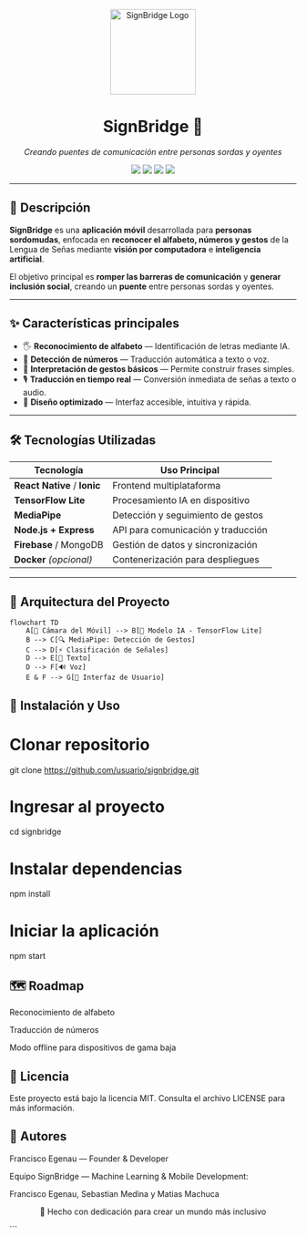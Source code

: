 <!-- Encabezado con logo y título -->
<p align="center">
  <img src="signbridge-logo.png" alt="SignBridge Logo" width="150" height="150">
</p>

<h1 align="center">SignBridge 👐</h1>
<p align="center">
  <em>Creando puentes de comunicación entre personas sordas y oyentes</em>
</p>

<p align="center">
  <img src="https://img.shields.io/badge/status-en%20desarrollo-yellow?style=for-the-badge">
  <img src="https://img.shields.io/github/license/usuario/signbridge?style=for-the-badge">
  <img src="https://img.shields.io/github/stars/usuario/signbridge?style=for-the-badge&color=blue">
  <img src="https://img.shields.io/github/issues/usuario/signbridge?style=for-the-badge&color=brightgreen">
</p>

---

## 📖 Descripción

**SignBridge** es una **aplicación móvil** desarrollada para **personas sordomudas**, enfocada en **reconocer el alfabeto, números y gestos** de la Lengua de Señas mediante **visión por computadora** e **inteligencia artificial**.

El objetivo principal es **romper las barreras de comunicación** y **generar inclusión social**, creando un **puente** entre personas sordas y oyentes.

---

## ✨ Características principales

- 🖐️ **Reconocimiento de alfabeto** — Identificación de letras mediante IA.
- 🔢 **Detección de números** — Traducción automática a texto o voz.
- 👐 **Interpretación de gestos básicos** — Permite construir frases simples.
- 🎙️ **Traducción en tiempo real** — Conversión inmediata de señas a texto o audio.
- 📱 **Diseño optimizado** — Interfaz accesible, intuitiva y rápida.

---

## 🛠️ Tecnologías Utilizadas

| Tecnología            | Uso Principal                     |
|----------------------|----------------------------------|
| **React Native** / **Ionic** | Frontend multiplataforma |
| **TensorFlow Lite**  | Procesamiento IA en dispositivo  |
| **MediaPipe**        | Detección y seguimiento de gestos |
| **Node.js + Express**| API para comunicación y traducción |
| **Firebase** / MongoDB | Gestión de datos y sincronización |
| **Docker** *(opcional)* | Contenerización para despliegues |

---

## 📐 Arquitectura del Proyecto

```mermaid
flowchart TD
    A[📱 Cámara del Móvil] --> B[🧠 Modelo IA - TensorFlow Lite]
    B --> C[🔍 MediaPipe: Detección de Gestos]
    C --> D[⚡ Clasificación de Señales]
    D --> E[📝 Texto]
    D --> F[🔊 Voz]
    E & F --> G[📲 Interfaz de Usuario]
```


## 🚀 Instalación y Uso
# Clonar repositorio
git clone https://github.com/usuario/signbridge.git

# Ingresar al proyecto
cd signbridge

# Instalar dependencias
npm install

# Iniciar la aplicación
npm start

## 🗺️ Roadmap

 Reconocimiento de alfabeto

 Traducción de números

 Modo offline para dispositivos de gama baja

## 📄 Licencia

Este proyecto está bajo la licencia MIT.
Consulta el archivo LICENSE
 para más información.

## 👥 Autores

Francisco Egenau — Founder & Developer

Equipo SignBridge — Machine Learning & Mobile Development:

Francisco Egenau, Sebastian Medina y Matias Machuca

<p align="center">💙 Hecho con dedicación para crear un mundo más inclusivo</p> ```
